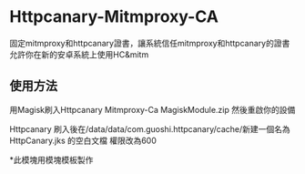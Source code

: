 # Httpcanary-Mitmproxy-CA
固定mitmproxy和httpcanary證書，讓系統信任mitmproxy和httpcanary的證書 允許你在新的安卓系統上使用HC&mitm
## 使用方法
用Magisk刷入Httpcanary Mitmproxy-Ca MagiskModule.zip 然後重啟你的設備

Httpcanary
刷入後在/data/data/com.guoshi.httpcanary/cache/新建一個名為 HttpCanary.jks 的空白文檔 權限改為600

*此模塊用模塊模板製作
